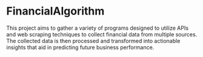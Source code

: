 # FinancialAlgorithm
This project aims to gather a variety of programs designed to utilize APIs and web scraping techniques to collect financial data from multiple sources. The collected data is then processed and transformed into actionable insights that aid in predicting future business performance. 
